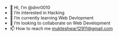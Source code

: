 - 👋 Hi, I’m @dmr0010
- 👀 I’m interested in Hacking
- 🌱 I’m currently learning Web Devlopment
- 💞️ I’m looking to collaborate on Web Development
- 📫 How to reach me mukteshwar12911@gmail.com

<!---
dmr0010/dmr0010 is a ✨ special ✨ repository because its `README.md` (this file) appears on your GitHub profile.
You can click the Preview link to take a look at your changes.
--->
